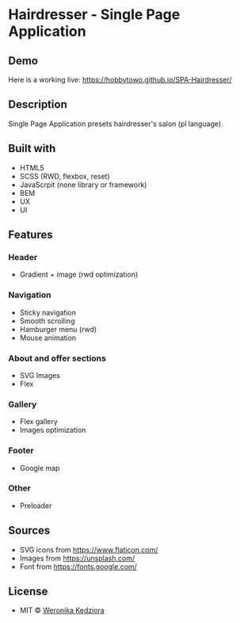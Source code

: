 # Hairdresser - Single Page Application

## Demo
Here is a working live: https://hobbytowo.github.io/SPA-Hairdresser/

## Description
Single Page Application presets hairdresser's salon (pl language).

## Built with
- HTML5
- SCSS (RWD, flexbox, reset)
- JavaScrpit (none library or framework)
- BEM
- UX
- UI

## Features

### Header
- Gradient + image (rwd optimization)
### Navigation
- Sticky navigation
- Smooth scrolling
- Hamburger menu (rwd)
- Mouse animation
### About and offer sections
- SVG Images
- Flex
### Gallery
- Flex gallery
- Images optimization
### Footer
- Google map
### Other
- Preloader

## Sources
- SVG icons from https://www.flaticon.com/
- Images from https://unsplash.com/
- Font from https://fonts.google.com/

## License
- MIT © [Weronika Kędziora ](https://github.com/Hobbytowo)

